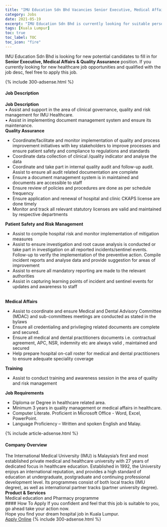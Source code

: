 ```yaml
---
title: "IMU Education Sdn Bhd Vacancies Senior Executive, Medical Affairs & Quality Assurance" 
category: Jobs 
date: 2021-05-19 
excerpt: "IMU Education Sdn Bhd is currently looking for suitable person to fill in the Senior Executive, Medical Affairs & Quality Assurance which positioned at Kuala Lumpur" 
tags: [Kuala Lumpur] 
toc: true 
toc_label: TOC 
toc_icon: "fire" 
--- 
```


<p>IMU Education Sdn Bhd is looking for new potential candidates to fill in for <b>Senior Executive, Medical Affairs & Quality Assurance</b> position. If you currently looking for new healthcare job opportunities and qualified with the job desc, feel free to apply this job.
</p>{% include 300-adsense.html %} 
<div><div><h4>Job Description</h4></div><div><div><span><div><div><strong>Job Description</strong></div><div>&#8226; Assist and support in the area of clinical governance, quality and risk management for IMU Healthcare.<div>&#8226; Assist in implementing document management system and ensure its maintenance.</div><div><strong>Quality Assurance</strong><ul><li>Coordinate/facilitate and monitor implementation of quality and process improvement initiatives with key stakeholders to improve processes and ensure patient safety and compliance to regulations and standards&#160;</li><li>Coordinate data collection of clinical /quality indicator and analyse the data</li><li>Coordinate and take part in internal quality audit and follow-up audit. Assist to ensure all audit related documentation are complete</li><li>Ensure a document management system is in maintained and documents are accessible to staff</li><li>Ensure review of policies and procedures are done as per schedule frequency</li><li>Ensure application and renewal of hospital and clinic CKAPS license are done timely</li><li>Monitor and track all relevant statutory licenses are valid and maintained by respective departments</li></ul></div></div><div><strong>Patient Safety and Risk Management</strong><ul><li>Assist to compile hospital risk and monitor implementation of mitigation measures</li><li>Assist to ensure investigation and root cause analysis is conducted or take part in investigation on all reported incidents/sentinel events. Follow-up to verify the implementation of the preventive action. Compile incident reports and analyse data and provide suggestion for areas of improvement</li><li>Assist to ensure all mandatory reporting are made to the relevant authorities</li><li>Assist in capturing learning points of incident and sentinel events for updates and awareness to staff<br>&#160;</li></ul></div><div><div><strong>Medical Affairs</strong></div><ul><li>Assist to coordinate and ensure Medical and Dental Advisory Committee (MDAC) and sub-committees meetings are conducted as stated in the bylaws</li><li>Ensure all credentialing and privileging related documents are complete and secured.</li><li>Ensure all medical and dental practitioners documents i.e. contractual agreement, APC, NSR, indemnity etc are always valid , maintained and secured</li><li>Help prepare hospital on-call roster for medical and dental practitioners to ensure adequate speciality coverage</li></ul><div><strong>Training</strong></div><ul><li>Assist to conduct training and awareness session in the area of quality and risk management</li></ul><div><strong>Job Requirements</strong></div></div><ul><li>Diploma or Degree in healthcare related area.</li><li>Minimum 3 years in quality management or medical affairs in healthcare.</li><li>Computer Literate. Proficient in Microsoft Office - Word, Excel, PowerPoint.</li><li>Language Proficiency &#8211; Written and spoken English and Malay.</li></ul></div></span></div></div></div> 
{% include article-adsense.html %} 
<div><div><h4>Company Overview</h4></div><div><div><span><div><div>
	The International Medical University (IMU) is Malaysia&#8217;s first and most established private medical and healthcare university with 27 years of dedicated focus in healthcare education. Established in 1992, the University enjoys an international reputation, and provides a high standard of education at undergraduate, postgraduate and continuing professional development level. Its programmes consist of both local tracks (IMU degree), as well as international partner tracks (partner university degree).&#160;</div>
<div>
<strong>Product &amp; Services</strong></div>
<div>
	Medical education and Pharmacy programme</div></div></span></div></div></div> 
#### How To Apply 
If you confident and feel that this job is suitable to you, go ahead take your action now. <br/> 
Hope you find your dream hospital job in Kuala Lumpur. <br/> 
<a href="https://www.jobstreet.com.my/en/job/senior-executive-medical-affairs-quality-assurance-4570119?jobId=jobstreet-my-job-4570119" class="btn btn--warning" target="_blank" rel="nofollow noopenner">Apply Online</a> 
{% include 300-adsense.html %} 
